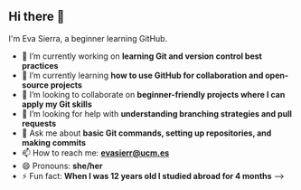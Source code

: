 ## Hi there 👋

I'm Eva Sierra, a beginner learning GitHub.

- 🔭 I’m currently working on **learning Git and version control best practices**
- 🌱 I’m currently learning **how to use GitHub for collaboration and open-source projects**
- 👯 I’m looking to collaborate on **beginner-friendly projects where I can apply my Git skills**
- 🤔 I’m looking for help with **understanding branching strategies and pull requests**
- 💬 Ask me about **basic Git commands, setting up repositories, and making commits**
- 📫 How to reach me: **evasierr@ucm.es**
- 😄 Pronouns: **she/her**
- ⚡ Fun fact: **When I was 12 years old I studied abroad for 4 months**
-->
